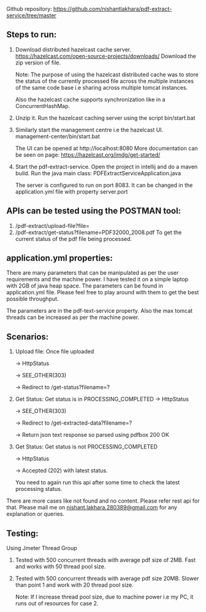 Github repository: 
https://github.com/nishantlakhara/pdf-extract-service/tree/master

Steps to run:
-------------
1. Download distributed hazelcast cache server.
   https://hazelcast.com/open-source-projects/downloads/
   Download the zip version of file.
   
   Note: The purpose of using the hazelcast distributed cache was to store the status of the currently processed file across the multiple instances of the same code base i.e sharing across multiple tomcat instances.
   
   Also the hazelcast cache supports synchronization like in a ConcurrentHashMap.

2. Unzip it. Run the hazelcast caching server using the script 
   bin/start.bat
   

3. Similarly start the management centre i.e the hazelcast UI.
   management-center/bin/start.bat
   
   The UI can be opened at http://localhost:8080
   More documentation can be seen on page:
   https://hazelcast.org/imdg/get-started/
   

4. Start the pdf-extract-service.
   Open the project in intellij and do a maven build.
   Run the java main class: PDFExtractServiceApplication.java
   
   The server is configured to run on port 8083. 
   It can be changed in the application.yml file with property server.port
   


APIs can be tested using the POSTMAN tool:
------------------------------------------
1. /pdf-extract/upload-file?file=<filepath>
2. /pdf-extract/get-status?filename=PDF32000_2008.pdf
   To get the current status of the pdf file being processed.
   

application.yml properties:
---------------------------
There are many parameters that can be manipulated as per the user requirements and the machine power.
I have tested it on a simple laptop with 2GB of java heap space.
The parameters can be found in application.yml file.
Please feel free to play around with them to get the best possible throughput.

The parameters are in the pdf-text-service property.
Also the max tomcat threads can be increased as per the machine power.

Scenarios:
----------
1. Upload file:
   Once file uploaded 
   
      -> HttpStatus 
   
      -> SEE_OTHER(303)
   
      -> Redirect to /get-status?filename=?
   

2. Get Status:
   Get status is in PROCESSING_COMPLETED
      -> HttpStatus
   
      -> SEE_OTHER(303)
   
      -> Redirect to /get-extracted-data?filename=?
   
      -> Return json text response so parsed using pdfbox 200 OK
   

3. Get Status:
   Get status is not PROCESSING_COMPLETED
   
      -> HttpStatus
   
      -> Accepted (202) with latest status.
   
   You need to again run this api after some time to check the latest processing status.

There are more cases like not found and no content.
Please refer rest api for that.
Please mail me on nishant.lakhara.280389@gmail.com for any explanation or queries.

Testing:
--------

Using Jmeter Thread Group

1. Tested with 500 concurrent threads with average pdf size of 2MB.
   Fast and works with 50 thread pool size.
2. Tested with 500 concurrent threads with average pdf size 20MB.
   Slower than point 1 and work with 20 thread pool size.
   
   Note: If I increase thread pool size, due to machine power i.e my PC,
   it runs out of resources for case 2.


   
   




    